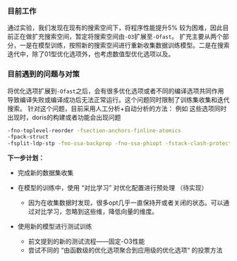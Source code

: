 ### 目前工作
通过实验，我们发现在现有的搜索空间下，将程序性能提升5% 较为困难，因此目前正在做扩充搜索空间，暂定将搜索空间由`-O3`扩展至`-Ofast`。 扩充主要从两个部分，一是在模型训练，按照新的搜索空间进行重新收集数据训练模型。二是在搜索迭代中，除了01型优化选项外，也考虑数值型优化选项以及。

### 目前遇到的问题与对策
将优化选项扩展到`-Ofast`之后，会有很多优化选项或者不同的编译选项共同作用导致编译失败或编译成功后无法正常运行。这个问题同时限制了训练集收集和迭代搜索。
针对这个问题，目前采用人工分析+自动分析的方法：
例如
这些选项同时出现时，doris的构建或者功能会出现问题
```bash
-fno-toplevel-reorder -fsection-anchors-finline-atomics
-fpack-struct
-fsplit-ldp-stp -fno-ssa-backprop -fno-ssa-phiopt -fstack-clash-protection -fstack-protector -fsingle-precision-constant
```


**下一步计划：**
* 完成新的数据集收集

* 在模型的训练中，使用 “对比学习” 对优化配置进行预处理 （待实现）
	* 因为在收集数据时发现，很多opt几乎一直保持开或者关闭的状态。可以通过对比学习，忽略到这些维，降低向量的维度。

* 使用新的模型进行测试训练
	* 前文提到的新的测试流程——固定-O3性能
	* 尝试不同的 “由函数级的优化选项聚合到应用级的优化选项“ 的投票方法